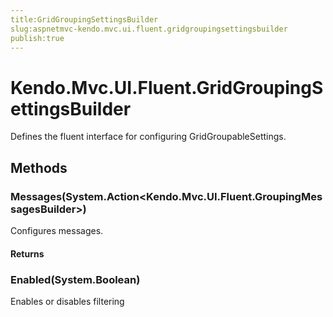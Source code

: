 ```yaml
---
title:GridGroupingSettingsBuilder
slug:aspnetmvc-kendo.mvc.ui.fluent.gridgroupingsettingsbuilder
publish:true
---
```


# Kendo.Mvc.UI.Fluent.GridGroupingSettingsBuilder
Defines the fluent interface for configuring GridGroupableSettings.



## Methods

### Messages(System.Action\<Kendo.Mvc.UI.Fluent.GroupingMessagesBuilder\>)
Configures messages.




#### Returns



### Enabled(System.Boolean)
Enables or disables filtering






